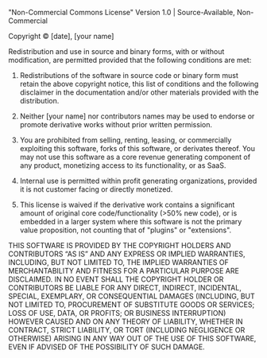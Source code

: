 "Non-Commercial Commons License"
Version 1.0 | Source-Available, Non-Commercial

Copyright © [date], [your name]

Redistribution and use in source and binary forms, with or without modification, are permitted provided that the following conditions are met:

1. Redistributions of the software in source code or binary form must retain the above copyright notice, this list of conditions and the following disclaimer in the documentation and/or other materials provided with the distribution.

2. Neither [your name] nor contributors names may be used to endorse or promote derivative works without prior written permission.

3. You are prohibited from selling, renting, leasing, or commercially exploiting this software, forks of this software, or derivates thereof. You may not use this software as a core revenue generating component of any product, monetizing access to its functionality, or as SaaS.

4. Internal use is permitted within profit generating organizations, provided it is not customer facing or directly monetized.

5. This license is waived if the derivative work contains a significant amount of original core code/functionality (>50% new code), or is embedded in a larger system where this software is not the primary value proposition, not counting that of "plugins" or "extensions".

THIS SOFTWARE IS PROVIDED BY THE COPYRIGHT HOLDERS AND CONTRIBUTORS “AS IS” AND ANY EXPRESS OR IMPLIED WARRANTIES, INCLUDING, BUT NOT LIMITED TO, THE IMPLIED WARRANTIES OF MERCHANTABILITY AND FITNESS FOR A PARTICULAR PURPOSE ARE DISCLAIMED. IN NO EVENT SHALL THE COPYRIGHT HOLDER OR CONTRIBUTORS BE LIABLE FOR ANY DIRECT, INDIRECT, INCIDENTAL, SPECIAL, EXEMPLARY, OR CONSEQUENTIAL DAMAGES (INCLUDING, BUT NOT LIMITED TO, PROCUREMENT OF SUBSTITUTE GOODS OR SERVICES; LOSS OF USE, DATA, OR PROFITS; OR BUSINESS INTERRUPTION) HOWEVER CAUSED AND ON ANY THEORY OF LIABILITY, WHETHER IN CONTRACT, STRICT LIABILITY, OR TORT (INCLUDING NEGLIGENCE OR OTHERWISE) ARISING IN ANY WAY OUT OF THE USE OF THIS SOFTWARE, EVEN IF ADVISED OF THE POSSIBILITY OF SUCH DAMAGE.
